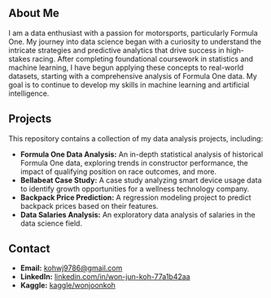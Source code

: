 ## About Me

I am a data enthusiast with a passion for motorsports, particularly Formula One. My journey into data science began with a curiosity to understand the intricate strategies and predictive analytics that drive success in high-stakes racing. After completing foundational coursework in statistics and machine learning, I have begun applying these concepts to real-world datasets, starting with a comprehensive analysis of Formula One data. My goal is to continue to develop my skills in machine learning and artificial intelligence.

## Projects

This repository contains a collection of my data analysis projects, including:

*   **Formula One Data Analysis:** An in-depth statistical analysis of historical Formula One data, exploring trends in constructor performance, the impact of qualifying position on race outcomes, and more.
*   **Bellabeat Case Study:** A case study analyzing smart device usage data to identify growth opportunities for a wellness technology company.
*   **Backpack Price Prediction:** A regression modeling project to predict backpack prices based on their features.
*   **Data Salaries Analysis:** An exploratory data analysis of salaries in the data science field.

## Contact

*   **Email:** [kohwj9786@gmail.com](mailto:kohwj9786@gmail.com)
*   **LinkedIn:** [linkedin.com/in/won-jun-koh-77a1b42aa](https://linkedin.com/in/won-jun-koh-77a1b42aa)
*   **Kaggle:** [kaggle/wonjoonkoh](https://www.kaggle.com/wonjoonkoh)

